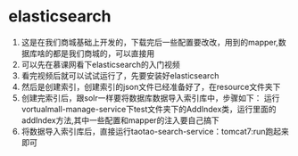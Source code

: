 # elasticsearch
1.  这是在我们商城基础上开发的，下载完后一些配置要改改，用到的mapper,数据库啥的都是我们商城的，可以直接用
2.  可以先在慕课网看下elasticsearch的入门视频
3.  看完视频后就可以试试运行了，先要安装好elasticsearch
4.  然后是创建索引，创建索引的json文件已经准备好了，在resource文件夹下
5.  创建完索引后，跟solr一样要将数据库数据导入索引库中，步骤如下：
        运行vortualmall-manage-service下test文件夹下的AddIndex类，运行里面的addIndex方法,其中一些配置和mapper的注入要自己搞下
6.  将数据导入索引库后，直接运行taotao-search-service：tomcat7:run跑起来即可
